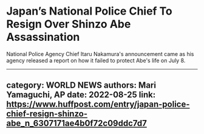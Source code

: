 # Japan’s National Police Chief To Resign Over Shinzo Abe Assassination

National Police Agency Chief Itaru Nakamura's announcement came as his agency released a report on how it failed to protect Abe's life on July 8.

---
category: WORLD NEWS
authors: Mari Yamaguchi, AP
date: 2022-08-25
link: https://www.huffpost.com/entry/japan-police-chief-resign-shinzo-abe_n_6307171ae4b0f72c09ddc7d7
---
